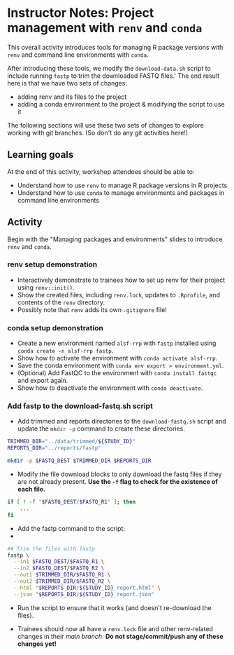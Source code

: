 # Instructor Notes: Project management with `renv` and `conda`

This overall activity introduces tools for managing R package versions with `renv` and command line environments with `conda`.

After introducing these tools, we modify the `download-data.sh` script to include running `fastp` to trim the downloaded FASTQ files.'
The end result here is that we have two sets of changes:

- adding renv and its files to the project
- adding a conda environment to the project & modifying the script to use it

The following sections will use these two sets of changes to explore working with git branches.
(So don't do any git activities here!)

## Learning goals

At the end of this activity, workshop attendees should be able to:

* Understand how to use `renv` to manage R package versions in R projects
* Understand how to use `conda` to manage environments and packages in command line environments


## Activity


Begin with the "Managing packages and environments" slides to introduce `renv` and `conda`.

### renv setup demonstration

* Interactively demonstrate to trainees how to set up renv for their project using `renv::init()`.
* Show the created files, including `renv.lock`, updates to `.Rprofile`, and contents of the `renv` directory.
* Possibly note that `renv` adds its own `.gitignore` file!

### conda setup demonstration

* Create a new environment named `alsf-rrp` with `fastp` installed using `conda create -n alsf-rrp fastp`.
* Show how to activate the environment with `conda activate alsf-rrp`.
* Save the conda environment with `conda env export > environment.yml`.
* (Optional) Add FastQC to the environment with `conda install fastqc` and export again.
* Show how to deactivate the environment with `conda deactivate`.

### Add fastp to the download-fastq.sh script

* Add trimmed and reports directories to the `download-fastq.sh` script and update the `mkdir -p` command to create these directories.

```bash
TRIMMED_DIR="../data/trimmed/${STUDY_ID}"
REPORTS_DIR="../reports/fastp"

mkdir -p $FASTQ_DEST $TRIMMED_DIR $REPORTS_DIR
```

* Modify the file download blocks to only download the fastq files if they are not already present.
**Use the `-f` flag to check for the existence of each file.**

```bash
if [ ! -f "$FASTQ_DEST/$FASTQ_R1" ]; then
    ...
fi
```

* Add the fastp command to the script:
*
```bash
## Trim the files with fastp
fastp \
  --in1 $FASTQ_DEST/$FASTQ_R1 \
  --in2 $FASTQ_DEST/$FASTQ_R2 \
  --out1 $TRIMMED_DIR/$FASTQ_R1 \
  --out2 $TRIMMED_DIR/$FASTQ_R2 \
  --html "$REPORTS_DIR/${STUDY_ID}_report.html" \
  --json "$REPORTS_DIR/${STUDY_ID}_report.json"
```

* Run the script to ensure that it works (and doesn't re-download the files).

* Trainees should now all have a `renv.lock` file and other renv-related changes in their _main branch_.
**Do not stage/commit/push any of these changes yet!**
